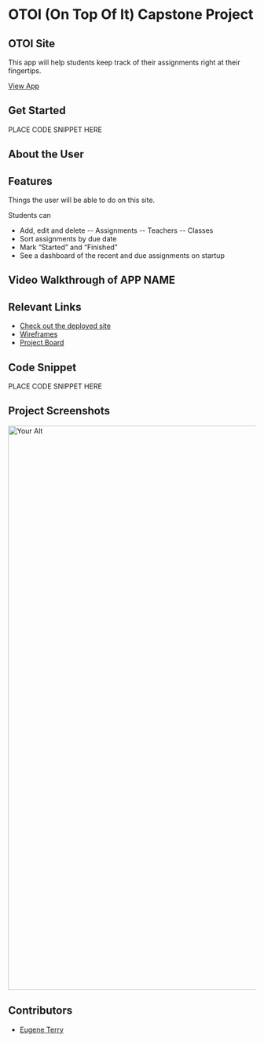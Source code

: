 # OTOI (On Top Of It) Capstone Project
## OTOI Site  <!--[![Netlify Status](https://api.netlify.com)](https://app.netlify.com)-->
<!-- update the netlify badge above with your own badge that you can find at netlify under settings/general#status-badges -->

This app will help students keep track of their assignments right at their fingertips.


 [View App](#your-link)

## Get Started <!-- OPTIONAL, but doesn't hurt -->
PLACE CODE SNIPPET HERE

## About the User <!-- This is a scaled down user persona -->


## Features <!-- List your app features using bullets! Do NOT use a paragraph. No one will read that! -->
Things the user will be able to do on this site.

Students can 
- Add, edit and delete
-- Assignments
-- Teachers
-- Classes 
- Sort assignments by due date
- Mark “Started” and “Finished”
- See a dashboard of the recent and due assignments on startup


## Video Walkthrough of APP NAME <!-- A loom link is sufficient -->


## Relevant Links <!-- Link to all the things that are required outside of the ones that have their own section -->
- [Check out the deployed site](#your-link)
- [Wireframes](#your-link)
- [Project Board](#your-link)

## Code Snippet <!-- OPTIONAL, but doesn't hurt -->
PLACE CODE SNIPPET HERE

## Project Screenshots <!-- These can be inside of your project. Look at the repos from class and see how the images are included in the readme -->
<img width="1148" alt="Your Alt" src="your-link.png"> 

## Contributors
- [Eugene Terry](https://github.com/EugeneTerry)
